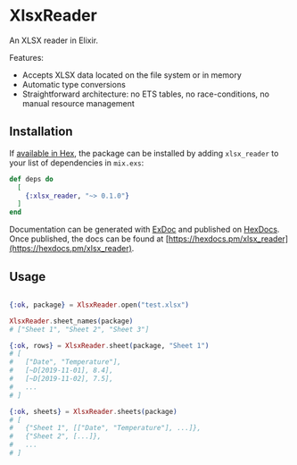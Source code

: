 # XlsxReader

An XLSX reader in Elixir.

Features:

- Accepts XLSX data located on the file system or in memory
- Automatic type conversions
- Straightforward architecture: no ETS tables, no race-conditions, no manual resource management

## Installation

If [available in Hex](https://hex.pm/docs/publish), the package can be installed
by adding `xlsx_reader` to your list of dependencies in `mix.exs`:

```elixir
def deps do
  [
    {:xlsx_reader, "~> 0.1.0"}
  ]
end
```

Documentation can be generated with [ExDoc](https://github.com/elixir-lang/ex_doc)
and published on [HexDocs](https://hexdocs.pm). Once published, the docs can
be found at [https://hexdocs.pm/xlsx_reader](https://hexdocs.pm/xlsx_reader).

## Usage

```elixir

{:ok, package} = XlsxReader.open("test.xlsx")

XlsxReader.sheet_names(package)
# ["Sheet 1", "Sheet 2", "Sheet 3"]

{:ok, rows} = XlsxReader.sheet(package, "Sheet 1")
# [
#   ["Date", "Temperature"], 
#   [~D[2019-11-01], 8.4], 
#   [~D[2019-11-02], 7.5], 
#   ...
# ]

{:ok, sheets} = XlsxReader.sheets(package)
# [
#   {"Sheet 1", [["Date", "Temperature"], ...]}, 
#   {"Sheet 2", [...]}, 
#   ...
# ]
```
